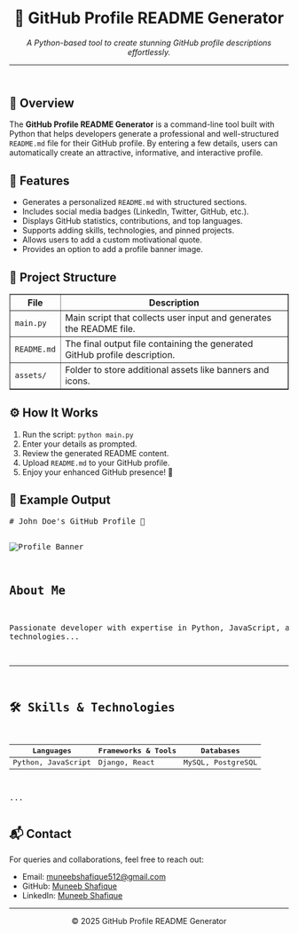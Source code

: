 <!DOCTYPE html>
<html lang="en">
<body>
    <header>
        <h1 align="center">🚀 GitHub Profile README Generator</h1>
        <p align="center"><i>A Python-based tool to create stunning GitHub profile descriptions effortlessly.</i></p>
        <hr>
    </header>
    
 <section>
        <h2>📌 Overview</h2>
        <p>The <b>GitHub Profile README Generator</b> is a command-line tool built with Python that helps developers generate a professional and well-structured <code>README.md</code> file for their GitHub profile. By entering a few details, users can automatically create an attractive, informative, and interactive profile.</p>
    </section>
    
<section>
        <h2>🔧 Features</h2>
        <ul>
            <li>Generates a personalized <code>README.md</code> with structured sections.</li>
            <li>Includes social media badges (LinkedIn, Twitter, GitHub, etc.).</li>
            <li>Displays GitHub statistics, contributions, and top languages.</li>
            <li>Supports adding skills, technologies, and pinned projects.</li>
            <li>Allows users to add a custom motivational quote.</li>
            <li>Provides an option to add a profile banner image.</li>
        </ul>
    </section>
    
 <section>
        <h2>📂 Project Structure</h2>
        <table border="1" cellpadding="5" cellspacing="0">
            <tr>
                <th>File</th>
                <th>Description</th>
            </tr>
            <tr>
                <td><code>main.py</code></td>
                <td>Main script that collects user input and generates the README file.</td>
            </tr>
            <tr>
                <td><code>README.md</code></td>
                <td>The final output file containing the generated GitHub profile description.</td>
            </tr>
            <tr>
                <td><code>assets/</code></td>
                <td>Folder to store additional assets like banners and icons.</td>
            </tr>
        </table>
    </section>
    
 <section>
        <h2>⚙️ How It Works</h2>
        <ol>
            <li>Run the script: <code>python main.py</code></li>
            <li>Enter your details as prompted.</li>
            <li>Review the generated README content.</li>
            <li>Upload <code>README.md</code> to your GitHub profile.</li>
            <li>Enjoy your enhanced GitHub presence! 🚀</li>
        </ol>
    </section>
    
 <section>
        <h2>📜 Example Output</h2>
        <pre>
# John Doe's GitHub Profile 🚀

![Profile Banner](https://example.com/banner.png)

## About Me  
Passionate developer with expertise in Python, JavaScript, and web technologies...

---

## 🛠 Skills & Technologies
| Languages | Frameworks & Tools | Databases |
|-----------|--------------------|-----------|
| Python, JavaScript | Django, React | MySQL, PostgreSQL |

...
        </pre>
    </section>
    
 <section>
        <h2>📬 Contact</h2>
        <p>For queries and collaborations, feel free to reach out:</p>
        <ul>
            <li>Email: <a href="mailto:muneebshafique512@gmail.com">muneebshafique512@gmail.com</a></li>
            <li>GitHub: <a href="https://github.com/muneeb-shafique">Muneeb Shafique</a></li>
            <li>LinkedIn: <a href="https://linkedin.com/in/yourprofile">Muneeb Shafique</a></li>
        </ul>
    </section>
    
  <footer>
        <hr>
        <p align="center">&copy; 2025 GitHub Profile README Generator</p>
    </footer>
</body>
</html>
